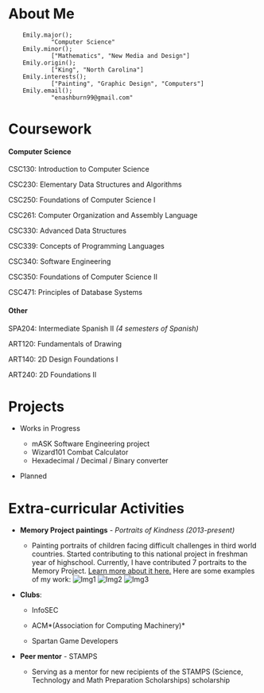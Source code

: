 # About Me
        
        Emily.major();
                "Computer Science"
        Emily.minor();
                ["Mathematics", "New Media and Design"]
        Emily.origin();
                ["King", "North Carolina"]
        Emily.interests();
                ["Painting", "Graphic Design", "Computers"]
        Emily.email();
                "enashburn99@gmail.com"
                
# Coursework
#### Computer Science
CSC130: Introduction to Computer Science

CSC230: Elementary Data Structures and Algorithms

CSC250: Foundations of Computer Science I

CSC261: Computer Organization and Assembly Language

CSC330: Advanced Data Structures

CSC339: Concepts of Programming Languages

CSC340: Software Engineering

CSC350: Foundations of Computer Science II

CSC471: Principles of Database Systems


#### Other
SPA204: Intermediate Spanish II *(4 semesters of Spanish)*

ART120: Fundamentals of Drawing

ART140: 2D Design Foundations I

ART240: 2D Foundations II
                
# Projects
- Works in Progress
  - mASK Software Engineering project
  - Wizard101 Combat Calculator
  - Hexadecimal / Decimal / Binary converter

- Planned


# Extra-curricular Activities
- **Memory Project paintings** - *Portraits of Kindness (2013-present)*
  * Painting portraits of children facing difficult challenges in third world countries. Started contributing to this national project in freshman year of highschool. Currently, I have contributed 7 portraits to the Memory Project. [Learn more about it here.](https://www.memoryproject.org/) Here are some examples of my work:
        ![Img1](https://imgur.com/8PjN2gS.png)
        ![Img2](https://imgur.com/hUq1noI.png)
        ![Img3](https://imgur.com/0KNIKcC.png)
        
        
- **Clubs**: 
  * InfoSEC
        
  * ACM*(Association for Computing Machinery)*
        
  * Spartan Game Developers

- **Peer mentor** - STAMPS
  - Serving as a mentor for new recipients of the STAMPS (Science, Technology and Math Preparation Scholarships) scholarship
